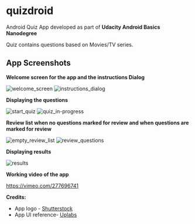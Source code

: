 # quizdroid
Android Quiz App developed as part of **Udacity Android Basics Nanodegree**

Quiz contains questions based on Movies/TV series.

## App Screenshots

**Welcome screen for the app and the instructions Dialog**

![welcome_screen](https://user-images.githubusercontent.com/5392993/42108554-83a53570-7bf8-11e8-8acd-cf85edb617a7.jpg) ![instructions_dialog](https://user-images.githubusercontent.com/5392993/42108551-834e5d86-7bf8-11e8-88af-3a6a5d880bcc.jpg)

**Displaying the questions**

![start_quiz](https://user-images.githubusercontent.com/5392993/42099012-055cc39a-7bda-11e8-8748-08e214e145ff.jpg) ![quiz_in-progress](https://user-images.githubusercontent.com/5392993/42099008-04af861c-7bda-11e8-9a65-3b9cb15ce976.jpg)

**Review list when no questions marked for review and when questions are marked for review**

![empty_review_list](https://user-images.githubusercontent.com/5392993/42099005-043e350c-7bda-11e8-98c6-ea6bca25c3ae.jpg) ![review_questions](https://user-images.githubusercontent.com/5392993/42099011-051f40d8-7bda-11e8-8cb0-3dd70392f75e.jpg)

**Displaying results**

![results](https://user-images.githubusercontent.com/5392993/42099010-04e6da2c-7bda-11e8-8276-28414ea9c516.jpg)

**Working video of the app**

https://vimeo.com/277696741

**Credits:**
* App logo - [Shutterstock](https://www.shutterstock.com/image-vector/letter-q-logo-icon-design-template-280877756?src=gUkYaK0sdEDP8YA2IsTt0w-1-29)
* App UI reference- [Uplabs](https://www.uplabs.com/posts/quiz-app-interface)
